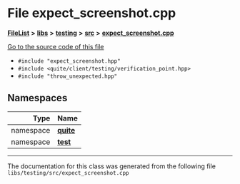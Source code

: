 

# File expect\_screenshot.cpp



[**FileList**](files.md) **>** [**libs**](dir_6719ab1f1f7655efc2fa43f7eb574fd1.md) **>** [**testing**](dir_5dc041d31cf4c8a741744373481e730f.md) **>** [**src**](dir_398cbba213cb2cd7b6578e890cc57257.md) **>** [**expect\_screenshot.cpp**](expect__screenshot_8cpp.md)

[Go to the source code of this file](expect__screenshot_8cpp_source.md)



* `#include "expect_screenshot.hpp"`
* `#include <quite/client/testing/verification_point.hpp>`
* `#include "throw_unexpected.hpp"`













## Namespaces

| Type | Name |
| ---: | :--- |
| namespace | [**quite**](namespacequite.md) <br> |
| namespace | [**test**](namespacequite_1_1test.md) <br> |





















































------------------------------
The documentation for this class was generated from the following file `libs/testing/src/expect_screenshot.cpp`

